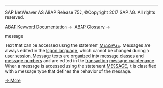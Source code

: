   

* * *

SAP NetWeaver AS ABAP Release 752, ©Copyright 2017 SAP AG. All rights reserved.

[ABAP Keyword Documentation](javascript:call_link\('abenabap.htm'\)) →  [ABAP Glossary](javascript:call_link\('abenabap_glossary.htm'\)) → 

message

Text that can be accessed using the statement [MESSAGE](javascript:call_link\('abapmessage.htm'\)). Messages are always edited in the [logon language](javascript:call_link\('abenlogon_language_glosry.htm'\) "Glossary Entry"), which cannot be changed during a [user session](javascript:call_link\('abenuser_session_glosry.htm'\) "Glossary Entry"). Message texts are organized into [message classes](javascript:call_link\('abenmessage_class_glosry.htm'\) "Glossary Entry") and [message numbers](javascript:call_link\('abenmessage_number_glosry.htm'\) "Glossary Entry") and are edited in the [transaction](javascript:call_link\('abentransaction_glosry.htm'\) "Glossary Entry") [message maintenance](javascript:call_link\('abenmessage_maintenance_glosry.htm'\) "Glossary Entry"). When a message is accessed using the statement [MESSAGE](javascript:call_link\('abapmessage.htm'\)), it is classified with a [message type](javascript:call_link\('abenmessage_type_glosry.htm'\) "Glossary Entry") that defines the [behavior](javascript:call_link\('abenabap_messages_types.htm'\)) of the message.

[→ More](javascript:call_link\('abenabap_messages.htm'\))